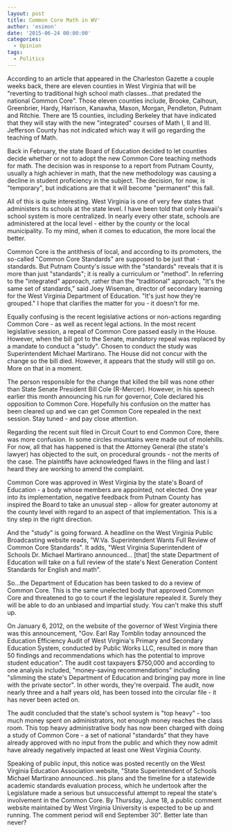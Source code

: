 ```yaml
---
layout: post
title: Common Core Math in WV'
author: 'esimon'
date: '2015-06-24 00:00:00'
categories:
  - Opinion
tags:
  - Politics
---
```

According to an article that appeared in the Charleston Gazette a couple weeks back, there are eleven counties in West Virginia that will be "reverting to traditional high school math classes...that predated the national Common Core". Those eleven counties include, Brooke, Calhoun, Greenbrier, Hardy, Harrison, Kanawha, Mason, Morgan, Pendleton, Putnam and Ritchie. There are 15 counties, including Berkeley that have indicated that they will stay with the new "integrated" courses of Math I, II and III. Jefferson County has not indicated which way it will go regarding the teaching of Math. 

Back in February, the state Board of Education decided to let counties decide whether or not to adopt the new Common Core teaching methods for math. The decision was in response to a report from Putnam County, usually a high achiever in math, that the new methodology was causing a decline in student proficiency in the subject. The decision, for now, is "temporary", but indications are that it will become "permanent" this fall. 

All of this is quite interesting. West Virginia is one of very few states that administers its schools at the state level. I have been told that only Hawaii's school system is more centralized. In nearly every other state, schools are administered at the local level - either by the county or the local municipality. To my mind, when it comes to education, the more local the better. 

Common Core is the antithesis of local, and according to its promoters, the so-called "Common Core Standards" are supposed to be just that - standards. But Putnam County's issue with the "standards" reveals that it is more than just "standards"; it is really a curriculum or "method". In referring to the "integrated" approach, rather than the "traditional" approach, "It's the same set of standards," said Joey Wiseman, director of secondary learning for the West Virginia Department of Education. "It's just how they're grouped." I hope that clarifies the matter for you - it doesn't for me. 

Equally confusing is the recent legislative actions or non-actions regarding Common Core - as well as recent legal actions. In the most recent legislative session, a repeal of Common Core passed easily in the House. However, when the bill got to the Senate, mandatory repeal was replaced by a mandate to conduct a "study". Chosen to conduct the study was Superintendent Michael Martirano. The House did not concur with the change so the bill died. However, it appears that the study will still go on. More on that in a moment.

The person responsible for the change that killed the bill was none other than State Senate President Bill Cole (R-Mercer). However, in his speech earlier this month announcing his run for governor, Cole declared his opposition to Common Core. Hopefully his confusion on the matter has been cleared up and we can get Common Core repealed in the next session. Stay tuned - and pay close attention. 

Regarding the recent suit filed in Circuit Court to end Common Core, there was more confusion. In some circles mountains were made out of molehills. For now, all that has happened is that the Attorney General (the state's lawyer) has objected to the suit, on procedural grounds - not the merits of the case. The plaintiffs have acknowledged flaws in the filing and last I heard they are working to amend the complaint. 

Common Core was approved in West Virginia by the state's Board of Education - a body whose members are appointed, not elected. One year into its implementation, negative feedback from Putnam County has inspired the Board to take an unusual step - allow for greater autonomy at the county level with regard to an aspect of that implementation. This is a tiny step in the right direction. 

And the "study" is going forward. A headline on the West Virginia Public Broadcasting website reads, "W.Va. Superintendent Wants Full Review of Common Core Standards". It adds, "West Virginia Superintendent of Schools Dr. Michael Martirano announced… [that] the state Department of Education will take on a full review of the state's Next Generation Content Standards for English and math". 

So…the Department of Education has been tasked to do a review of Common Core. This is the same unelected body that approved Common Core and threatened to go to court if the legislature repealed it. Surely they will be able to do an unbiased and impartial study. You can't make this stuff up. 

On January 6, 2012, on the website of the governor of West Virginia there was this announcement, "Gov. Earl Ray Tomblin today announced the Education Efficiency Audit of West Virginia's Primary and Secondary Education System, conducted by Public Works LLC, resulted in more than 50 findings and recommendations which has the potential to improve student education". The audit cost taxpayers $750,000 and according to one analysis included, "money-saving recommendations" including "slimming the state's Department of Education and bringing pay more in line with the private sector". In other words, they're overpaid. The audit, now nearly three and a half years old, has been tossed into the circular file - it has never been acted on. 

The audit concluded that the state's school system is "top heavy" - too much money spent on administrators, not enough money reaches the class room. This top heavy administrative body has now been charged with doing a study of Common Core - a set of national "standards" that they have already approved with no input from the public and which they now admit have already negatively impacted at least one West Virginia County. 

Speaking of public input, this notice was posted recently on the West Virginia Education Association website, "State Superintendent of Schools Michael Martirano announced…his plans and the timeline for a statewide academic standards evaluation process, which he undertook after the Legislature made a serious but unsuccessful attempt to repeal the state's involvement in the Common Core. By Thursday, June 18, a public comment website maintained by West Virginia University is expected to be up and running. The comment period will end September 30". Better late than never?

